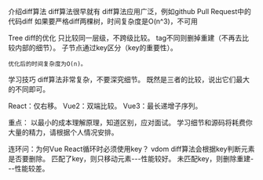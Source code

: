 介绍diff算法
    diff算法很早就有
    diff算法应用广泛，例如github Pull Request中的代码diff
    如果要严格diff两棵树，时间复杂度是O(n^3)，不可用

Tree diff的优化
    只比较同一层级，不跨级比较。
    tag不同则删掉重建（不再去比较内部的细节）。
    子节点通过key区分（key的重要性）。

    优化后的时间复杂度为O(n)。

学习技巧
    diff算法非常复杂，不要深究细节。
    既然是三者的比较，说出它们最大的不同即可。

React：仅右移。
Vue2：双端比较。
Vue3：最长递增子序列。

重点：
    以最小的成本理解原理，知道区别，应对面试。
    学习细节和源码将耗费你大量的精力，请根据个人情况安排。

连环问：为何Vue React循环时必须使用key？
    vdom diff算法会根据key判断元素是否要删除。
    匹配了key，则只移动元素---性能较好。
    未匹配key，则删除重建---性能较差。

